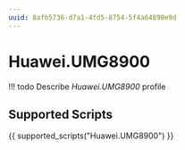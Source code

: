 ```yaml
---
uuid: 8afb5736-d7a1-4fd5-8754-5f4a64890e9d
---
```



# Huawei.UMG8900


<!-- prettier-ignore -->
!!! todo
    Describe *Huawei.UMG8900* profile

## Supported Scripts

{{ supported_scripts("Huawei.UMG8900") }}
